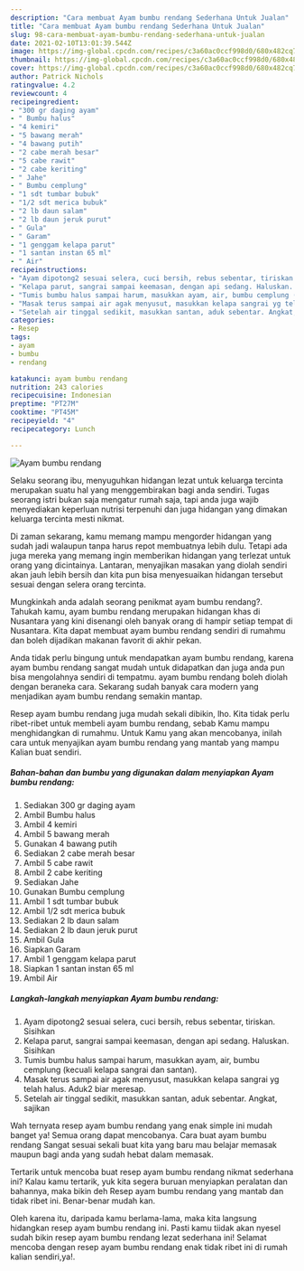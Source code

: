 ```yaml
---
description: "Cara membuat Ayam bumbu rendang Sederhana Untuk Jualan"
title: "Cara membuat Ayam bumbu rendang Sederhana Untuk Jualan"
slug: 98-cara-membuat-ayam-bumbu-rendang-sederhana-untuk-jualan
date: 2021-02-10T13:01:39.544Z
image: https://img-global.cpcdn.com/recipes/c3a60ac0ccf998d0/680x482cq70/ayam-bumbu-rendang-foto-resep-utama.jpg
thumbnail: https://img-global.cpcdn.com/recipes/c3a60ac0ccf998d0/680x482cq70/ayam-bumbu-rendang-foto-resep-utama.jpg
cover: https://img-global.cpcdn.com/recipes/c3a60ac0ccf998d0/680x482cq70/ayam-bumbu-rendang-foto-resep-utama.jpg
author: Patrick Nichols
ratingvalue: 4.2
reviewcount: 4
recipeingredient:
- "300 gr daging ayam"
- " Bumbu halus"
- "4 kemiri"
- "5 bawang merah"
- "4 bawang putih"
- "2 cabe merah besar"
- "5 cabe rawit"
- "2 cabe keriting"
- " Jahe"
- " Bumbu cemplung"
- "1 sdt tumbar bubuk"
- "1/2 sdt merica bubuk"
- "2 lb daun salam"
- "2 lb daun jeruk purut"
- " Gula"
- " Garam"
- "1 genggam kelapa parut"
- "1 santan instan 65 ml"
- " Air"
recipeinstructions:
- "Ayam dipotong2 sesuai selera, cuci bersih, rebus sebentar, tiriskan. Sisihkan"
- "Kelapa parut, sangrai sampai keemasan, dengan api sedang. Haluskan. Sisihkan"
- "Tumis bumbu halus sampai harum, masukkan ayam, air, bumbu cemplung (kecuali kelapa sangrai dan santan)."
- "Masak terus sampai air agak menyusut, masukkan kelapa sangrai yg telah halus. Aduk2 biar meresap."
- "Setelah air tinggal sedikit, masukkan santan, aduk sebentar. Angkat, sajikan"
categories:
- Resep
tags:
- ayam
- bumbu
- rendang

katakunci: ayam bumbu rendang 
nutrition: 243 calories
recipecuisine: Indonesian
preptime: "PT27M"
cooktime: "PT45M"
recipeyield: "4"
recipecategory: Lunch

---
```



![Ayam bumbu rendang](https://img-global.cpcdn.com/recipes/c3a60ac0ccf998d0/680x482cq70/ayam-bumbu-rendang-foto-resep-utama.jpg)

Selaku seorang ibu, menyuguhkan hidangan lezat untuk keluarga tercinta merupakan suatu hal yang menggembirakan bagi anda sendiri. Tugas seorang istri bukan saja mengatur rumah saja, tapi anda juga wajib menyediakan keperluan nutrisi terpenuhi dan juga hidangan yang dimakan keluarga tercinta mesti nikmat.

Di zaman  sekarang, kamu memang mampu mengorder hidangan yang sudah jadi walaupun tanpa harus repot membuatnya lebih dulu. Tetapi ada juga mereka yang memang ingin memberikan hidangan yang terlezat untuk orang yang dicintainya. Lantaran, menyajikan masakan yang diolah sendiri akan jauh lebih bersih dan kita pun bisa menyesuaikan hidangan tersebut sesuai dengan selera orang tercinta. 



Mungkinkah anda adalah seorang penikmat ayam bumbu rendang?. Tahukah kamu, ayam bumbu rendang merupakan hidangan khas di Nusantara yang kini disenangi oleh banyak orang di hampir setiap tempat di Nusantara. Kita dapat membuat ayam bumbu rendang sendiri di rumahmu dan boleh dijadikan makanan favorit di akhir pekan.

Anda tidak perlu bingung untuk mendapatkan ayam bumbu rendang, karena ayam bumbu rendang sangat mudah untuk didapatkan dan juga anda pun bisa mengolahnya sendiri di tempatmu. ayam bumbu rendang boleh diolah dengan beraneka cara. Sekarang sudah banyak cara modern yang menjadikan ayam bumbu rendang semakin mantap.

Resep ayam bumbu rendang juga mudah sekali dibikin, lho. Kita tidak perlu ribet-ribet untuk membeli ayam bumbu rendang, sebab Kamu mampu menghidangkan di rumahmu. Untuk Kamu yang akan mencobanya, inilah cara untuk menyajikan ayam bumbu rendang yang mantab yang mampu Kalian buat sendiri.

<!--inarticleads1-->

##### Bahan-bahan dan bumbu yang digunakan dalam menyiapkan Ayam bumbu rendang:

1. Sediakan 300 gr daging ayam
1. Ambil  Bumbu halus
1. Ambil 4 kemiri
1. Ambil 5 bawang merah
1. Gunakan 4 bawang putih
1. Sediakan 2 cabe merah besar
1. Ambil 5 cabe rawit
1. Ambil 2 cabe keriting
1. Sediakan  Jahe
1. Gunakan  Bumbu cemplung
1. Ambil 1 sdt tumbar bubuk
1. Ambil 1/2 sdt merica bubuk
1. Sediakan 2 lb daun salam
1. Sediakan 2 lb daun jeruk purut
1. Ambil  Gula
1. Siapkan  Garam
1. Ambil 1 genggam kelapa parut
1. Siapkan 1 santan instan 65 ml
1. Ambil  Air




<!--inarticleads2-->

##### Langkah-langkah menyiapkan Ayam bumbu rendang:

1. Ayam dipotong2 sesuai selera, cuci bersih, rebus sebentar, tiriskan. Sisihkan
1. Kelapa parut, sangrai sampai keemasan, dengan api sedang. Haluskan. Sisihkan
1. Tumis bumbu halus sampai harum, masukkan ayam, air, bumbu cemplung (kecuali kelapa sangrai dan santan).
1. Masak terus sampai air agak menyusut, masukkan kelapa sangrai yg telah halus. Aduk2 biar meresap.
1. Setelah air tinggal sedikit, masukkan santan, aduk sebentar. Angkat, sajikan




Wah ternyata resep ayam bumbu rendang yang enak simple ini mudah banget ya! Semua orang dapat mencobanya. Cara buat ayam bumbu rendang Sangat sesuai sekali buat kita yang baru mau belajar memasak maupun bagi anda yang sudah hebat dalam memasak.

Tertarik untuk mencoba buat resep ayam bumbu rendang nikmat sederhana ini? Kalau kamu tertarik, yuk kita segera buruan menyiapkan peralatan dan bahannya, maka bikin deh Resep ayam bumbu rendang yang mantab dan tidak ribet ini. Benar-benar mudah kan. 

Oleh karena itu, daripada kamu berlama-lama, maka kita langsung hidangkan resep ayam bumbu rendang ini. Pasti kamu tiidak akan nyesel sudah bikin resep ayam bumbu rendang lezat sederhana ini! Selamat mencoba dengan resep ayam bumbu rendang enak tidak ribet ini di rumah kalian sendiri,ya!.

